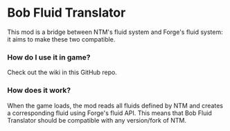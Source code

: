 # Bob Fluid Translator
This mod is a bridge between NTM's fluid system and Forge's fluid system: it aims to make these two compatible.

### How do I use it in game?
Check out the wiki in this GitHub repo.

### How does it work?
When the game loads, the mod reads all fluids defined by NTM and creates a corresponding fluid using Forge's fluid API. This means that Bob Fluid Translator should be compatible with any version/fork of NTM.